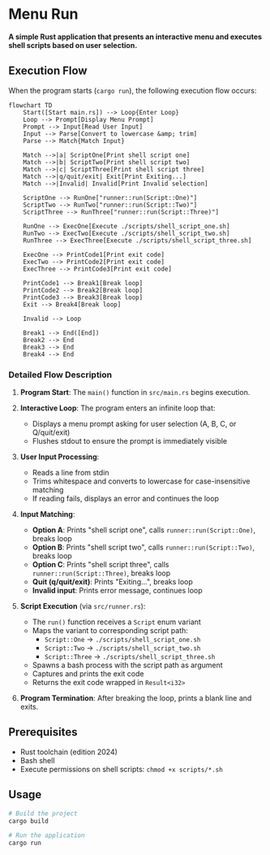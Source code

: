 # Menu Run

**A simple Rust application that presents an interactive menu and executes shell scripts based on user selection.**

## Execution Flow

When the program starts (`cargo run`), the following execution flow occurs:

```mermaid
flowchart TD
    Start([Start main.rs]) --> Loop{Enter Loop}
    Loop --> Prompt[Display Menu Prompt]
    Prompt --> Input[Read User Input]
    Input --> Parse[Convert to lowercase &amp; trim]
    Parse --> Match{Match Input}

    Match -->|a| ScriptOne[Print shell script one]
    Match -->|b| ScriptTwo[Print shell script two]
    Match -->|c| ScriptThree[Print shell script three]
    Match -->|q/quit/exit| Exit[Print Exiting...]
    Match -->|Invalid| Invalid[Print Invalid selection]

    ScriptOne --> RunOne["runner::run(Script::One)"]
    ScriptTwo --> RunTwo["runner::run(Script::Two)"]
    ScriptThree --> RunThree["runner::run(Script::Three)"]

    RunOne --> ExecOne[Execute ./scripts/shell_script_one.sh]
    RunTwo --> ExecTwo[Execute ./scripts/shell_script_two.sh]
    RunThree --> ExecThree[Execute ./scripts/shell_script_three.sh]

    ExecOne --> PrintCode1[Print exit code]
    ExecTwo --> PrintCode2[Print exit code]
    ExecThree --> PrintCode3[Print exit code]

    PrintCode1 --> Break1[Break loop]
    PrintCode2 --> Break2[Break loop]
    PrintCode3 --> Break3[Break loop]
    Exit --> Break4[Break loop]

    Invalid --> Loop

    Break1 --> End([End])
    Break2 --> End
    Break3 --> End
    Break4 --> End

```

### Detailed Flow Description

1. **Program Start**: The `main()` function in `src/main.rs` begins execution.

2. **Interactive Loop**: The program enters an infinite loop that:
   - Displays a menu prompt asking for user selection (A, B, C, or Q/quit/exit)
   - Flushes stdout to ensure the prompt is immediately visible

3. **User Input Processing**:
   - Reads a line from stdin
   - Trims whitespace and converts to lowercase for case-insensitive matching
   - If reading fails, displays an error and continues the loop

4. **Input Matching**:
   - **Option A**: Prints "shell script one", calls `runner::run(Script::One)`, breaks loop
   - **Option B**: Prints "shell script two", calls `runner::run(Script::Two)`, breaks loop
   - **Option C**: Prints "shell script three", calls `runner::run(Script::Three)`, breaks loop
   - **Quit (q/quit/exit)**: Prints "Exiting...", breaks loop
   - **Invalid input**: Prints error message, continues loop

5. **Script Execution** (via `src/runner.rs`):
   - The `run()` function receives a `Script` enum variant
   - Maps the variant to corresponding script path:
     - `Script::One` → `./scripts/shell_script_one.sh`
     - `Script::Two` → `./scripts/shell_script_two.sh`
     - `Script::Three` → `./scripts/shell_script_three.sh`
   - Spawns a bash process with the script path as argument
   - Captures and prints the exit code
   - Returns the exit code wrapped in `Result<i32>`

6. **Program Termination**: After breaking the loop, prints a blank line and exits.

## Prerequisites

- Rust toolchain (edition 2024)
- Bash shell
- Execute permissions on shell scripts: `chmod +x scripts/*.sh`

## Usage

```bash
# Build the project
cargo build

# Run the application
cargo run
```
